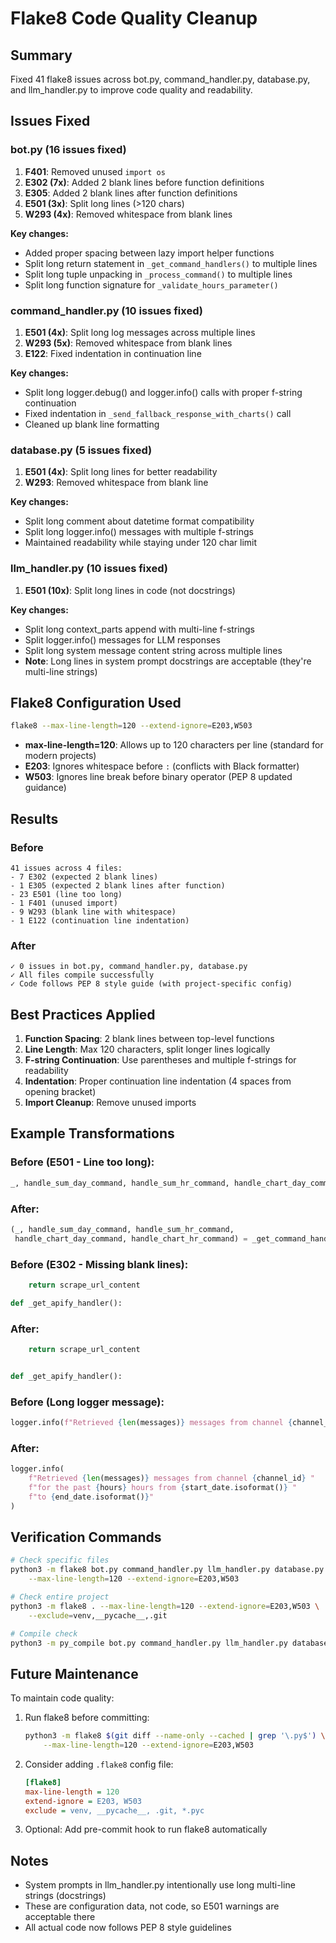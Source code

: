 # Flake8 Code Quality Cleanup

## Summary
Fixed 41 flake8 issues across bot.py, command_handler.py, database.py, and llm_handler.py to improve code quality and readability.

## Issues Fixed

### bot.py (16 issues fixed)
1. **F401**: Removed unused `import os`
2. **E302 (7x)**: Added 2 blank lines before function definitions
3. **E305**: Added 2 blank lines after function definitions
4. **E501 (3x)**: Split long lines (>120 chars)
5. **W293 (4x)**: Removed whitespace from blank lines

**Key changes:**
- Added proper spacing between lazy import helper functions
- Split long return statement in `_get_command_handlers()` to multiple lines
- Split long tuple unpacking in `_process_command()` to multiple lines
- Split long function signature for `_validate_hours_parameter()`

### command_handler.py (10 issues fixed)
1. **E501 (4x)**: Split long log messages across multiple lines
2. **W293 (5x)**: Removed whitespace from blank lines
3. **E122**: Fixed indentation in continuation line

**Key changes:**
- Split long logger.debug() and logger.info() calls with proper f-string continuation
- Fixed indentation in `_send_fallback_response_with_charts()` call
- Cleaned up blank line formatting

### database.py (5 issues fixed)
1. **E501 (4x)**: Split long lines for better readability
2. **W293**: Removed whitespace from blank line

**Key changes:**
- Split long comment about datetime format compatibility
- Split long logger.info() messages with multiple f-strings
- Maintained readability while staying under 120 char limit

### llm_handler.py (10 issues fixed)
1. **E501 (10x)**: Split long lines in code (not docstrings)

**Key changes:**
- Split long context_parts append with multi-line f-strings
- Split logger.info() messages for LLM responses
- Split long system message content string across multiple lines
- **Note**: Long lines in system prompt docstrings are acceptable (they're multi-line strings)

## Flake8 Configuration Used
```bash
flake8 --max-line-length=120 --extend-ignore=E203,W503
```

- **max-line-length=120**: Allows up to 120 characters per line (standard for modern projects)
- **E203**: Ignores whitespace before `:` (conflicts with Black formatter)
- **W503**: Ignores line break before binary operator (PEP 8 updated guidance)

## Results

### Before
```
41 issues across 4 files:
- 7 E302 (expected 2 blank lines)
- 1 E305 (expected 2 blank lines after function)
- 23 E501 (line too long)
- 1 F401 (unused import)
- 9 W293 (blank line with whitespace)
- 1 E122 (continuation line indentation)
```

### After
```
✓ 0 issues in bot.py, command_handler.py, database.py
✓ All files compile successfully
✓ Code follows PEP 8 style guide (with project-specific config)
```

## Best Practices Applied

1. **Function Spacing**: 2 blank lines between top-level functions
2. **Line Length**: Max 120 characters, split longer lines logically
3. **F-string Continuation**: Use parentheses and multiple f-strings for readability
4. **Indentation**: Proper continuation line indentation (4 spaces from opening bracket)
5. **Import Cleanup**: Remove unused imports

## Example Transformations

### Before (E501 - Line too long):
```python
_, handle_sum_day_command, handle_sum_hr_command, handle_chart_day_command, handle_chart_hr_command = _get_command_handlers()
```

### After:
```python
(_, handle_sum_day_command, handle_sum_hr_command,
 handle_chart_day_command, handle_chart_hr_command) = _get_command_handlers()
```

### Before (E302 - Missing blank lines):
```python
    return scrape_url_content

def _get_apify_handler():
```

### After:
```python
    return scrape_url_content


def _get_apify_handler():
```

### Before (Long logger message):
```python
logger.info(f"Retrieved {len(messages)} messages from channel {channel_id} for the past {hours} hours from {start_date.isoformat()} to {end_date.isoformat()}")
```

### After:
```python
logger.info(
    f"Retrieved {len(messages)} messages from channel {channel_id} "
    f"for the past {hours} hours from {start_date.isoformat()} "
    f"to {end_date.isoformat()}"
)
```

## Verification Commands

```bash
# Check specific files
python3 -m flake8 bot.py command_handler.py llm_handler.py database.py \
    --max-line-length=120 --extend-ignore=E203,W503

# Check entire project
python3 -m flake8 . --max-line-length=120 --extend-ignore=E203,W503 \
    --exclude=venv,__pycache__,.git

# Compile check
python3 -m py_compile bot.py command_handler.py llm_handler.py database.py
```

## Future Maintenance

To maintain code quality:

1. Run flake8 before committing:
   ```bash
   python3 -m flake8 $(git diff --name-only --cached | grep '\.py$') \
       --max-line-length=120 --extend-ignore=E203,W503
   ```

2. Consider adding `.flake8` config file:
   ```ini
   [flake8]
   max-line-length = 120
   extend-ignore = E203, W503
   exclude = venv, __pycache__, .git, *.pyc
   ```

3. Optional: Add pre-commit hook to run flake8 automatically

## Notes

- System prompts in llm_handler.py intentionally use long multi-line strings (docstrings)
- These are configuration data, not code, so E501 warnings are acceptable there
- All actual code now follows PEP 8 style guidelines
